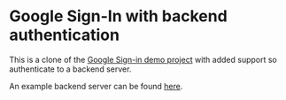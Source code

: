 # Google Sign-In with backend authentication
This is a clone of the [Google Sign-in demo project](https://github.com/googlesamples/google-services/tree/master/android/signin) with added support so authenticate to a backend server.

An example backend server can be found [here](https://github.com/chrisUsick/rails-android-oauth).
